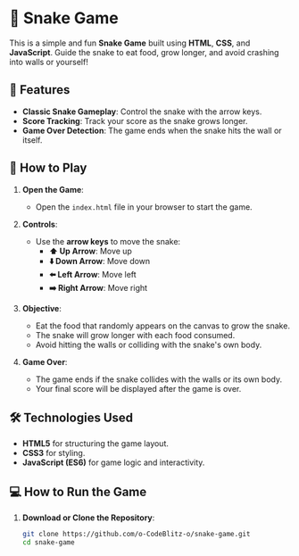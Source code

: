 # 🐍 Snake Game

This is a simple and fun **Snake Game** built using **HTML**, **CSS**, and **JavaScript**. Guide the snake to eat food, grow longer, and avoid crashing into walls or yourself!

## 📝 Features

- **Classic Snake Gameplay**: Control the snake with the arrow keys.
- **Score Tracking**: Track your score as the snake grows longer.
- **Game Over Detection**: The game ends when the snake hits the wall or itself.

## 🚀 How to Play

1. **Open the Game**:
   - Open the `index.html` file in your browser to start the game.
   
2. **Controls**:
   - Use the **arrow keys** to move the snake:
     - **⬆️ Up Arrow**: Move up
     - **⬇️ Down Arrow**: Move down
     - **⬅️ Left Arrow**: Move left
     - **➡️ Right Arrow**: Move right

3. **Objective**:
   - Eat the food that randomly appears on the canvas to grow the snake.
   - The snake will grow longer with each food consumed.
   - Avoid hitting the walls or colliding with the snake's own body.

4. **Game Over**:
   - The game ends if the snake collides with the walls or its own body.
   - Your final score will be displayed after the game is over.

## 🛠️ Technologies Used

- **HTML5** for structuring the game layout.
- **CSS3** for styling.
- **JavaScript (ES6)** for game logic and interactivity.

## 💻 How to Run the Game

1. **Download or Clone the Repository**:
   ```bash
   git clone https://github.com/o-CodeBlitz-o/snake-game.git
   cd snake-game
